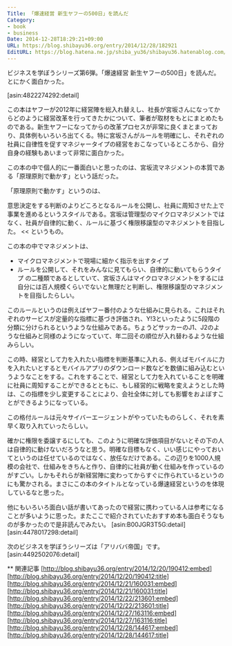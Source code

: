 ```yaml
---
Title: 「爆速経営 新生ヤフーの500日」を読んだ
Category:
- book
- business
Date: 2014-12-28T18:29:21+09:00
URL: https://blog.shibayu36.org/entry/2014/12/28/182921
EditURL: https://blog.hatena.ne.jp/shiba_yu36/shibayu36.hatenablog.com/atom/entry/8454420450078270698
---
```


ビジネスを学ぼうシリーズ第6弾。「爆速経営 新生ヤフーの500日」を読んだ。とにかく面白かった。

[asin:4822274292:detail]

この本はヤフーが2012年に経営陣を総入れ替えし、社長が宮坂さんになってからどのように経営改革を行ってきたかについて、筆者が取材をもとにまとめたものである。新生ヤフーになってからの改革プロセスが非常に良くまとまっており、具体例もいろいろ出てくる。特に宮坂さんがルールを明確にし、それぞれの社員に自律性を促すマネジャータイプの経営をおこなっているところから、自分自身の経験もあいまって非常に面白かった。


この本の中で個人的に一番面白いと思ったのは、宮坂流マネジメントの本質である「原理原則で動かす」という話だった。

「原理原則で動かす」というのは、
>>
意思決定をする判断のよりどころとなるルールを公開し、社員に周知させた上で事業を進めるというスタイルである。宮坂は管理型のマイクロマネジメントではなく、社員が自律的に動く、ルールに基づく権限移譲型のマネジメントを目指した。
<<
というもの。

この本の中でマネジメントは、
- マイクロマネジメントで現場に細かく指示を出すタイプ
- ルールを公開して、それをみんなに見てもらい、自律的に動いてもらうタイプ
の二種類であるとしていて、宮坂さんはマイクロマネジメントをするには自分には百人規模くらいでないと無理だと判断し、権限移譲型のマネジメントを目指したらしい。


このルールというのは例えばヤフー番付のような仕組みに見られる。これはそれぞれのサービスが定量的な指標に基づき評価され、Y!3といったように5段階の分類に分けられるというような仕組みである。ちょうどサッカーのJ1、J2のような仕組みと同様のようになっていて、年二回その順位が入れ替わるような仕組みらしい。

この時、経営として力を入れたい指標を判断基準に入れる、例えばモバイルに力を入れたいとするとモバイルアプリのダウンロード数などを数値に組み込むというようなことをする。これをすることで、経営として力を入れていることを明確に社員に周知することができるとともに、もし経営的に戦略を変えようとした時は、この指標を少し変更することにより、会社全体に対しても影響をおよぼすことができるようになっている。

この格付ルールは元々サイバーエージェントがやっていたものらしく、それを素早く取り入れていったらしい。


確かに権限を委譲するにしても、このように明確な評価項目がないとその下の人は自律的に動けないだろうなと思う。明確な目標もなく、いい感じにやっておいてというのは任せているのではなく、放任なだけである。この辺りを1000人規模の会社で、仕組みをきちんと作り、自律的に社員が動く仕組みを作っているのがすごい。しかもそれらが新経営陣に変わってからすぐに作られているというのにも驚かされる。まさにこの本のタイトルとなっている爆速経営というのを体現しているなと思った。


他にもいろいろ面白い話が書いてあったので経営に携わっている人は参考になることが多いように思った。またここで紹介されていたおすすめ本も面白そうなものが多かったので是非読んでみたい。
[asin:B00JGR3T5G:detail]
[asin:4478017298:detail]


次のビジネスを学ぼうシリーズは「アリババ帝国」です。
[asin:4492502076:detail]

** 関連記事
[http://blog.shibayu36.org/entry/2014/12/20/190412:embed]
[http://blog.shibayu36.org/entry/2014/12/20/190412:title]
[http://blog.shibayu36.org/entry/2014/12/21/160031:embed]
[http://blog.shibayu36.org/entry/2014/12/21/160031:title]
[http://blog.shibayu36.org/entry/2014/12/22/213601:embed]
[http://blog.shibayu36.org/entry/2014/12/22/213601:title]
[http://blog.shibayu36.org/entry/2014/12/27/163116:embed]
[http://blog.shibayu36.org/entry/2014/12/27/163116:title]
[http://blog.shibayu36.org/entry/2014/12/28/144617:embed]
[http://blog.shibayu36.org/entry/2014/12/28/144617:title]



